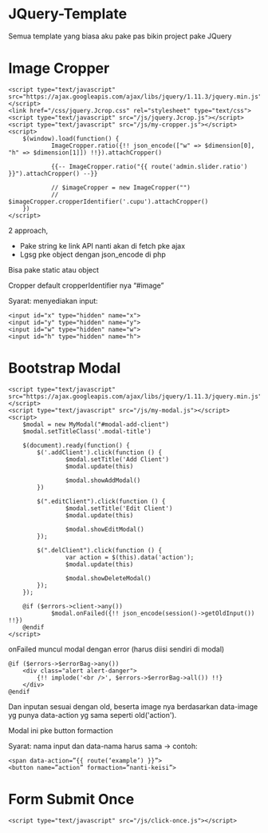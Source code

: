 # JQuery-Template
Semua template yang biasa aku pake pas bikin project pake JQuery

# Image Cropper
    <script type="text/javascript" src="https://ajax.googleapis.com/ajax/libs/jquery/1.11.3/jquery.min.js"></script>
    <link href="/css/jquery.Jcrop.css" rel="stylesheet" type="text/css">
    <script type="text/javascript" src="/js/jquery.Jcrop.js"></script>
    <script type="text/javascript" src="/js/my-cropper.js"></script>
    <script>
        $(window).load(function() {
                ImageCropper.ratio({!! json_encode(["w" => $dimension[0], "h" => $dimension[1]]) !!}).attachCropper()

                {{-- ImageCropper.ratio("{{ route('admin.slider.ratio') }}").attachCropper() --}}

                // $imageCropper = new ImageCropper("")
                // $imageCropper.cropperIdentifier('.cupu').attachCropper()
        })
    </script>

2 approach, 
 - Pake string ke link API nanti akan di fetch pke ajax
 - Lgsg pke object dengan json_encode di php

Bisa pake static atau object

Cropper default cropperIdentifier nya “#image”

Syarat: menyediakan input:

    <input id="x" type="hidden" name="x">
    <input id="y" type="hidden" name="y">
    <input id="w" type="hidden" name="w">
    <input id="h" type="hidden" name="h">

# Bootstrap Modal
    <script type="text/javascript" src="https://ajax.googleapis.com/ajax/libs/jquery/1.11.3/jquery.min.js"></script>
    <script type="text/javascript" src="/js/my-modal.js"></script>
    <script>
        $modal = new MyModal("#modal-add-client")
        $modal.setTitleClass('.modal-title')

        $(document).ready(function() {
            $('.addClient').click(function () {
                    $modal.setTitle('Add Client')
                    $modal.update(this)

                    $modal.showAddModal()
            })

            $(".editClient").click(function () {
                    $modal.setTitle('Edit Client')
                    $modal.update(this)

                    $modal.showEditModal()
            });

            $(".delClient").click(function () {
                    var action = $(this).data('action');
                    $modal.update(this)
                    
                    $modal.showDeleteModal()
            });
        });

        @if ($errors->client->any())
                $modal.onFailed({!! json_encode(session()->getOldInput()) !!})
        @endif
    </script>


onFailed muncul modal dengan error (harus diisi sendiri di modal)

    @if ($errors->$errorBag->any())
        <div class="alert alert-danger">
            {!! implode('<br />', $errors->$errorBag->all()) !!}
        </div>
    @endif

Dan inputan sesuai dengan old, beserta image nya berdasarkan data-image yg punya data-action yg sama seperti old('action').

Modal ini pke button formaction

Syarat: nama input dan data-nama harus sama -> contoh: 
    
    <span data-action=”{{ route(‘example’) }}”>
    <button name=”action” formaction=”nanti-keisi”>
    
# Form Submit Once

    <script type="text/javascript" src="/js/click-once.js"></script>
    

